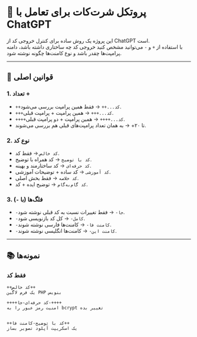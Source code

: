 # 🚀 پروتکل شرت‌کات برای تعامل با ChatGPT

این پروژه یک روش ساده برای کنترل خروجی کد از ChatGPT است.  
با استفاده از `+` و `-` می‌توانید مشخص کنید خروجی کد چه ساختاری داشته باشد، دامنه پرامپت‌ها چقدر باشد و نوع کامنت‌ها چگونه نوشته شود.

---

## 📌 قوانین اصلی

### 1. تعداد +
- `++کد...++` → فقط همین پرامپت بررسی می‌شود.  
- `+++کد...+++` → همین پرامپت + پرامپت قبلی.  
- `++++کد...++++` → همین پرامپت + دو پرامپت قبلی.  
- تا ۲۰+ → به همان تعداد پرامپت‌های قبلی هم بررسی می‌شوند.  

### 2. نوع کد
- `کد خالص` → فقط کد.  
- `کد با توضیح` → کد همراه با توضیح.  
- `کد حرفه‌ای` → کد ساختارمند و بهینه.  
- `کد آموزشی` → کد ساده + توضیحات آموزشی.  
- `کد خلاصه` → فقط بخش اصلی.  
- `کد گام‌به‌گام` → توضیح ایده + کد.  

### 3. فلگ‌ها (با `-`)
- `-جا-` → فقط تغییرات نسبت به کد قبلی نوشته شود.  
- `-کامل-` → کل کد بازنویسی شود.  
- `-کامنت فا-` → کامنت‌ها فارسی نوشته شوند.  
- `-کامنت این-` → کامنت‌ها انگلیسی نوشته شوند.  

---

## 📚 نمونه‌ها

### فقط کد
```text
++کد خالص++
یک فرم لاگین PHP بنویس
```
```text
++++کد حرفه‌ای-جا-++++
امنیت رمز عبور را به bcrypt تغییر بده
```
```text

++کد با توضیح-کامنت فا++
یک اسکریپت آپلود تصویر بساز


